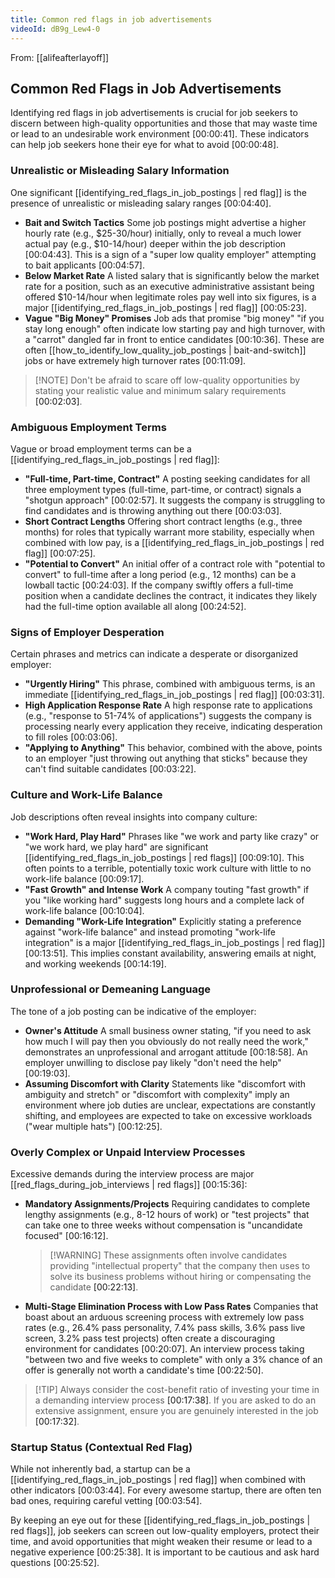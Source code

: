 ```yaml
---
title: Common red flags in job advertisements
videoId: dB9g_Lew4-0
---
```


From: [[alifeafterlayoff]] <br/> 
## Common Red Flags in Job Advertisements

Identifying red flags in job advertisements is crucial for job seekers to discern between high-quality opportunities and those that may waste time or lead to an undesirable work environment <a class="yt-timestamp" data-t="00:00:41">[00:00:41]</a>. These indicators can help job seekers hone their eye for what to avoid <a class="yt-timestamp" data-t="00:00:48">[00:00:48]</a>.

### Unrealistic or Misleading Salary Information
One significant [[identifying_red_flags_in_job_postings | red flag]] is the presence of unrealistic or misleading salary ranges <a class="yt-timestamp" data-t="00:04:40">[00:04:40]</a>.
*   **Bait and Switch Tactics**
    Some job postings might advertise a higher hourly rate (e.g., $25-30/hour) initially, only to reveal a much lower actual pay (e.g., $10-14/hour) deeper within the job description <a class="yt-timestamp" data-t="00:04:43">[00:04:43]</a>. This is a sign of a "super low quality employer" attempting to bait applicants <a class="yt-timestamp" data-t="00:04:57">[00:04:57]</a>.
*   **Below Market Rate**
    A listed salary that is significantly below the market rate for a position, such as an executive administrative assistant being offered $10-14/hour when legitimate roles pay well into six figures, is a major [[identifying_red_flags_in_job_postings | red flag]] <a class="yt-timestamp" data-t="00:05:23">[00:05:23]</a>.
*   **Vague "Big Money" Promises**
    Job ads that promise "big money" "if you stay long enough" often indicate low starting pay and high turnover, with a "carrot" dangled far in front to entice candidates <a class="yt-timestamp" data-t="00:10:36">[00:10:36]</a>. These are often [[how_to_identify_low_quality_job_postings | bait-and-switch]] jobs or have extremely high turnover rates <a class="yt-timestamp" data-t="00:11:09">[00:11:09]</a>.

> [!NOTE] Don't be afraid to scare off low-quality opportunities by stating your realistic value and minimum salary requirements <a class="yt-timestamp" data-t="00:02:03">[00:02:03]</a>.

### Ambiguous Employment Terms
Vague or broad employment terms can be a [[identifying_red_flags_in_job_postings | red flag]]:
*   **"Full-time, Part-time, Contract"**
    A posting seeking candidates for all three employment types (full-time, part-time, or contract) signals a "shotgun approach" <a class="yt-timestamp" data-t="00:02:57">[00:02:57]</a>. It suggests the company is struggling to find candidates and is throwing anything out there <a class="yt-timestamp" data-t="00:03:03">[00:03:03]</a>.
*   **Short Contract Lengths**
    Offering short contract lengths (e.g., three months) for roles that typically warrant more stability, especially when combined with low pay, is a [[identifying_red_flags_in_job_postings | red flag]] <a class="yt-timestamp" data-t="00:07:25">[00:07:25]</a>.
*   **"Potential to Convert"**
    An initial offer of a contract role with "potential to convert" to full-time after a long period (e.g., 12 months) can be a lowball tactic <a class="yt-timestamp" data-t="00:24:03">[00:24:03]</a>. If the company swiftly offers a full-time position when a candidate declines the contract, it indicates they likely had the full-time option available all along <a class="yt-timestamp" data-t="00:24:52">[00:24:52]</a>.

### Signs of Employer Desperation
Certain phrases and metrics can indicate a desperate or disorganized employer:
*   **"Urgently Hiring"**
    This phrase, combined with ambiguous terms, is an immediate [[identifying_red_flags_in_job_postings | red flag]] <a class="yt-timestamp" data-t="00:03:31">[00:03:31]</a>.
*   **High Application Response Rate**
    A high response rate to applications (e.g., "response to 51-74% of applications") suggests the company is processing nearly every application they receive, indicating desperation to fill roles <a class="yt-timestamp" data-t="00:03:06">[00:03:06]</a>.
*   **"Applying to Anything"**
    This behavior, combined with the above, points to an employer "just throwing out anything that sticks" because they can't find suitable candidates <a class="yt-timestamp" data-t="00:03:22">[00:03:22]</a>.

### Culture and Work-Life Balance
Job descriptions often reveal insights into company culture:
*   **"Work Hard, Play Hard"**
    Phrases like "we work and party like crazy" or "we work hard, we play hard" are significant [[identifying_red_flags_in_job_postings | red flags]] <a class="yt-timestamp" data-t="00:09:10">[00:09:10]</a>. This often points to a terrible, potentially toxic work culture with little to no work-life balance <a class="yt-timestamp" data-t="00:09:17">[00:09:17]</a>.
*   **"Fast Growth" and Intense Work**
    A company touting "fast growth" if you "like working hard" suggests long hours and a complete lack of work-life balance <a class="yt-timestamp" data-t="00:10:04">[00:10:04]</a>.
*   **Demanding "Work-Life Integration"**
    Explicitly stating a preference against "work-life balance" and instead promoting "work-life integration" is a major [[identifying_red_flags_in_job_postings | red flag]] <a class="yt-timestamp" data-t="00:13:51">[00:13:51]</a>. This implies constant availability, answering emails at night, and working weekends <a class="yt-timestamp" data-t="00:14:19">[00:14:19]</a>.

### Unprofessional or Demeaning Language
The tone of a job posting can be indicative of the employer:
*   **Owner's Attitude**
    A small business owner stating, "if you need to ask how much I will pay then you obviously do not really need the work," demonstrates an unprofessional and arrogant attitude <a class="yt-timestamp" data-t="00:18:58">[00:18:58]</a>. An employer unwilling to disclose pay likely "don't need the help" <a class="yt-timestamp" data-t="00:19:03">[00:19:03]</a>.
*   **Assuming Discomfort with Clarity**
    Statements like "discomfort with ambiguity and stretch" or "discomfort with complexity" imply an environment where job duties are unclear, expectations are constantly shifting, and employees are expected to take on excessive workloads ("wear multiple hats") <a class="yt-timestamp" data-t="00:12:25">[00:12:25]</a>.

### Overly Complex or Unpaid Interview Processes
Excessive demands during the interview process are major [[red_flags_during_job_interviews | red flags]] <a class="yt-timestamp" data-t="00:15:36">[00:15:36]</a>:
*   **Mandatory Assignments/Projects**
    Requiring candidates to complete lengthy assignments (e.g., 8-12 hours of work) or "test projects" that can take one to three weeks without compensation is "uncandidate focused" <a class="yt-timestamp" data-t="00:16:12">[00:16:12]</a>.
    > [!WARNING] These assignments often involve candidates providing "intellectual property" that the company then uses to solve its business problems without hiring or compensating the candidate <a class="yt-timestamp" data-t="00:22:13">[00:22:13]</a>.
*   **Multi-Stage Elimination Process with Low Pass Rates**
    Companies that boast about an arduous screening process with extremely low pass rates (e.g., 26.4% pass personality, 7.4% pass skills, 3.6% pass live screen, 3.2% pass test projects) often create a discouraging environment for candidates <a class="yt-timestamp" data-t="00:20:07">[00:20:07]</a>. An interview process taking "between two and five weeks to complete" with only a 3% chance of an offer is generally not worth a candidate's time <a class="yt-timestamp" data-t="00:22:50">[00:22:50]</a>.

> [!TIP] Always consider the cost-benefit ratio of investing your time in a demanding interview process <a class="yt-timestamp" data-t="00:17:38">[00:17:38]</a>. If you are asked to do an extensive assignment, ensure you are genuinely interested in the job <a class="yt-timestamp" data-t="00:17:32">[00:17:32]</a>.

### Startup Status (Contextual Red Flag)
While not inherently bad, a startup can be a [[identifying_red_flags_in_job_postings | red flag]] when combined with other indicators <a class="yt-timestamp" data-t="00:03:44">[00:03:44]</a>. For every awesome startup, there are often ten bad ones, requiring careful vetting <a class="yt-timestamp" data-t="00:03:54">[00:03:54]</a>.

By keeping an eye out for these [[identifying_red_flags_in_job_postings | red flags]], job seekers can screen out low-quality employers, protect their time, and avoid opportunities that might weaken their resume or lead to a negative experience <a class="yt-timestamp" data-t="00:25:38">[00:25:38]</a>. It is important to be cautious and ask hard questions <a class="yt-timestamp" data-t="00:25:52">[00:25:52]</a>.